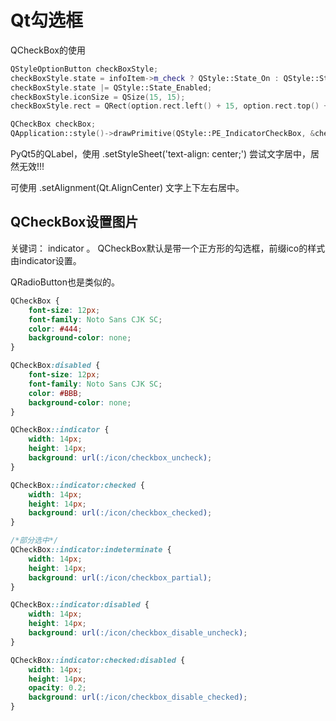 # Qt勾选框
QCheckBox的使用

```c++
QStyleOptionButton checkBoxStyle;
checkBoxStyle.state = infoItem->m_check ? QStyle::State_On : QStyle::State_Off;
checkBoxStyle.state |= QStyle::State_Enabled;
checkBoxStyle.iconSize = QSize(15, 15);
checkBoxStyle.rect = QRect(option.rect.left() + 15, option.rect.top() + 5, 15, 15);

QCheckBox checkBox;
QApplication::style()->drawPrimitive(QStyle::PE_IndicatorCheckBox, &checkBoxStyle, painter, &checkBox);
```

PyQt5的QLabel，使用 .setStyleSheet('text-align: center;') 尝试文字居中，居然无效!!!

可使用 .setAlignment(Qt.AlignCenter) 文字上下左右居中。


## QCheckBox设置图片
关键词： indicator 。
QCheckBox默认是带一个正方形的勾选框，前缀ico的样式由indicator设置。

QRadioButton也是类似的。
```css
QCheckBox {
    font-size: 12px;
    font-family: Noto Sans CJK SC;
    color: #444;
    background-color: none;
}

QCheckBox:disabled {
    font-size: 12px;
    font-family: Noto Sans CJK SC;
    color: #BBB;
    background-color: none;
}

QCheckBox::indicator {
    width: 14px;
    height: 14px;
    background: url(:/icon/checkbox_uncheck);
}

QCheckBox::indicator:checked {
    width: 14px;
    height: 14px;
    background: url(:/icon/checkbox_checked);
}

/*部分选中*/
QCheckBox::indicator:indeterminate {
    width: 14px;
    height: 14px;
    background: url(:/icon/checkbox_partial);
}

QCheckBox::indicator:disabled {
    width: 14px;
    height: 14px;
    background: url(:/icon/checkbox_disable_uncheck);
}

QCheckBox::indicator:checked:disabled {
    width: 14px;
    height: 14px;
    opacity: 0.2;
    background: url(:/icon/checkbox_disable_checked);
}

```